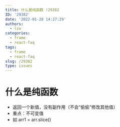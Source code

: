 ```yaml
---
title: 什么是纯函数 !29382
ID: '29382'
date: '2022-01-28 14:27:29'
authors:
  - lzw
categories:
  - frame
  - react-faq
tags:
  - frame
  - react-faq
slug: /29382
type: issues
---
```


# 什么是纯函数

- 返回一个新值，没有副作用（不会“偷偷”修改其他值）
- 重点：不可变值
- 如 arr1 = arr.slice()

